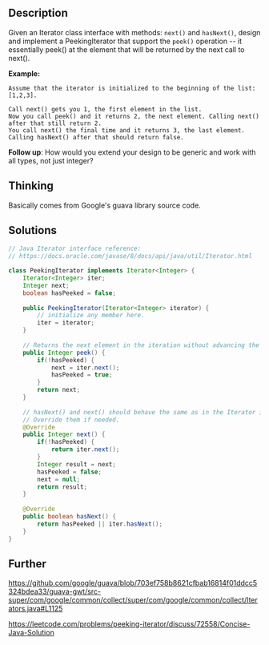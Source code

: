 ## Description

Given an Iterator class interface with methods: `next()` and `hasNext()`, design and implement a PeekingIterator that support the `peek()` operation -- it essentially peek() at the element that will be returned by the next call to next().

**Example:**

```
Assume that the iterator is initialized to the beginning of the list: [1,2,3].

Call next() gets you 1, the first element in the list.
Now you call peek() and it returns 2, the next element. Calling next() after that still return 2. 
You call next() the final time and it returns 3, the last element. 
Calling hasNext() after that should return false.
```

**Follow up**: How would you extend your design to be generic and work with all types, not just integer?

## Thinking

Basically comes from Google's guava library source code.

## Solutions

~~~java
// Java Iterator interface reference:
// https://docs.oracle.com/javase/8/docs/api/java/util/Iterator.html

class PeekingIterator implements Iterator<Integer> {
    Iterator<Integer> iter;
    Integer next;
    boolean hasPeeked = false;
    
	public PeekingIterator(Iterator<Integer> iterator) {
	    // initialize any member here.
        iter = iterator;
	}
	
    // Returns the next element in the iteration without advancing the iterator.
	public Integer peek() {
        if(!hasPeeked) {
            next = iter.next();
            hasPeeked = true;
        }
        return next;
	}
	
	// hasNext() and next() should behave the same as in the Iterator interface.
	// Override them if needed.
	@Override
	public Integer next() {
	    if(!hasPeeked) {
            return iter.next();
        }
        Integer result = next;
        hasPeeked = false;
        next = null;
        return result;
	}
	
	@Override
	public boolean hasNext() {
	    return hasPeeked || iter.hasNext();
	}
}
~~~



## Further

https://github.com/google/guava/blob/703ef758b8621cfbab16814f01ddcc5324bdea33/guava-gwt/src-super/com/google/common/collect/super/com/google/common/collect/Iterators.java#L1125

https://leetcode.com/problems/peeking-iterator/discuss/72558/Concise-Java-Solution